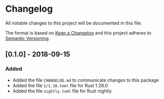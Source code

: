 # Changelog
All notable changes to this project will be documented in this file.

The format is based on [Keep a Changelog](http://keepachangelog.com/en/1.0.0/)
and this project adheres to [Semantic Versioning](http://semver.org/spec/v2.0.0.html).

## [0.1.0] - 2018-09-15
### Added
- Added the file `CHANGELOG.md` to communicate changes to this package
- Added the file `1/1.28.toml` file for Rust 1.28.0
- Added the file `nightly.toml` file for Rust nightly
